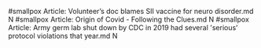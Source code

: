 #smallpox
Article: Volunteer’s doc blames SII vaccine for neuro disorder.md N
#smallpox
Article: Origin of Covid - Following the Clues.md N
#smallpox
Article: Army germ lab shut down by CDC in 2019 had several 'serious' protocol violations that year.md N
